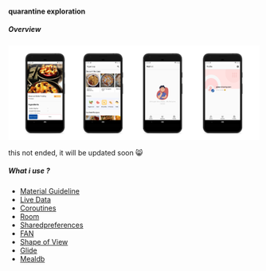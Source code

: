 <html>
<body>
  
 <h4>quarantine exploration</h4>

<h5>Overview</h5>

![ss preview](https://github.com/tomorisakura/ngerisepkuy/blob/master/app/src/main/res/drawable-v24/ss_preview.png)
<p>this not ended, it will be updated soon 😸</p>
<h5>What i use ?</h5>

<ul style="none">
  <li><a href="https://material.io/"/> Material Guideline </li>
  <li><a href="https://developer.android.com/topic/libraries/architecture/livedata?hl=id"/> Live Data </li>
  <li><a href="https://developer.android.com/kotlin/coroutines?hl=id"/> Coroutines </li>
  <li><a href="https://developer.android.com/jetpack/androidx/releases/room"/> Room </li>
  <li><a href="https://developer.android.com/reference/android/content/SharedPreferences"/> Sharedpreferences </li>
  <li><a href="https://github.com/amitshekhariitbhu/Fast-Android-Networking"/> FAN </li>
  <li><a href="https://github.com/florent37/ShapeOfView"/> Shape of View </li>
  <li><a href="https://github.com/bumptech/glide"/> Glide </li>
  <li><a href="https://www.themealdb.com/"/> Mealdb </li>
</ul>
</body>
</html>
